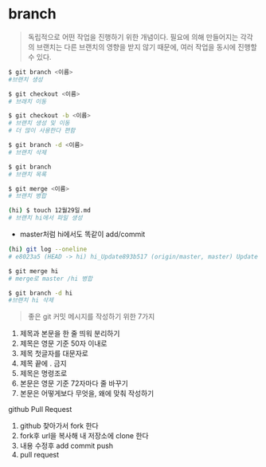 # branch
> 독립적으로 어떤 작업을 진행하기 위한 개념이다.
필요에 의해 만들어지는 각각의 브랜치는 다른 브랜치의 영향을 받지 않기 때문에, 여러 작업을 동시에 진행할 수 있다.

```bash
$ git branch <이름>
#브랜치 생성
```
```bash
$ git checkout <이름>
# 브래치 이동
```
```bash
$ git checkout -b <이름>
# 브랜치 생성 및 이동
# 더 많이 사용한다 편함
```
```bash
$ git branch -d <이름>
# 브랜치 삭제
```
```bash
$ git branch
# 브랜치 목록
```
```bash
$ git merge <이름>
# 브랜치 병합
```
```bash
(hi) $ touch 12월29일.md
# 브랜치 hi에서 파일 생성
```

* master처럼 hi에서도 똑같이 add/commit

```bash
(hi) git log --oneline
# e8023a5 (HEAD -> hi) hi_Update893b517 (origin/master, master) Update
```
```bash
$ git merge hi
# merge로 master /hi 병합
```
```bash
$ git branch -d hi
#브랜치 hi 삭제
```
>좋은 git 커밋 메시지를 작성하기 위한 7가지
1. 제목과 본문을 한 줄 띄워 분리하기
2. 제목은 영문 기준 50자 이내로
3. 제목 첫글자를 대문자로
4. 제목 끝에 . 금지
5. 제목은 명령조로
6. 본문은 영문 기준 72자마다 줄 바꾸기
7. 본문은 어떻게보다 무엇을, 왜에 맞춰 작성하기

github Pull Request

1. github 찾아가서 fork 한다
2. fork후 url을 복사해 내 저장소에 clone 한다
3. 내용 수정후 add commit push
4. pull request



